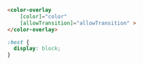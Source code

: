 
```html
<color-overlay
    [color]="color"
    [allowTransition]="allowTransition" >
</color-overlay>
```

```scss
:host {
  display: block;
}
```
